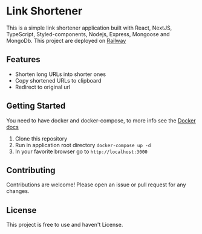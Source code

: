 # Link Shortener

This is a simple link shortener application built with React, NextJS, TypeScript, Styled-components, Nodejs, Express, Mongoose and MongoDb.
This project are deployed on [Railway](https://linkshortener.up.railway.app/)

## Features

- Shorten long URLs into shorter ones
- Copy shortened URLs to clipboard
- Redirect to original url

## Getting Started

You need to have docker and docker-compose, to more info see the [Docker docs](https://docs.docker.com/compose/install/linux/)

1. Clone this repository
2. Run in application root directory `docker-compose up -d`
3. In your favorite browser go to `http://localhost:3000`

## Contributing

Contributions are welcome! Please open an issue or pull request for any changes.

## License

This project is free to use and haven't License.
